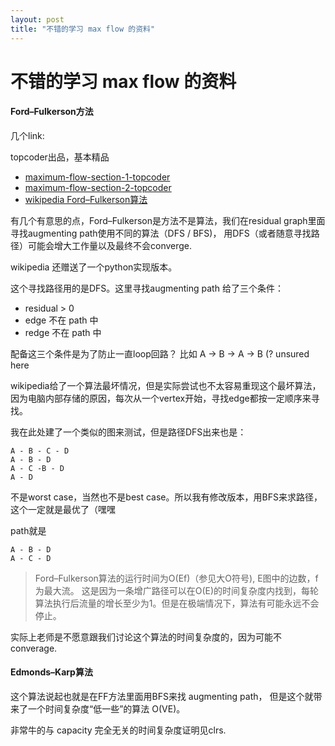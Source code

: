 ```yaml
---
layout: post
title: "不错的学习 max flow 的资料"
---
```


# 不错的学习 max flow 的资料


#### Ford–Fulkerson方法

几个link:

topcoder出品，基本精品

- [maximum-flow-section-1-topcoder](https://www.topcoder.com/community/data-science/data-science-tutorials/maximum-flow-section-1/)
- [maximum-flow-section-2-topcoder](https://www.topcoder.com/community/data-science/data-science-tutorials/maximum-flow-section-2/)
- [wikipedia Ford–Fulkerson算法](https://zh.wikipedia.org/wiki/Ford–Fulkerson算法)



有几个有意思的点，Ford–Fulkerson是方法不是算法，我们在residual graph里面寻找augmenting path使用不同的算法（DFS / BFS)， 用DFS（或者随意寻找路径）可能会增大工作量以及最终不会converge.

wikipedia 还赠送了一个python实现版本。


这个寻找路径用的是DFS。这里寻找augmenting path 给了三个条件：


- residual > 0
- edge 不在 path 中
- redge 不在 path 中 

配备这三个条件是为了防止一直loop回路？ 比如 A -> B -> A -> B (? unsured here



wikipedia给了一个算法最坏情况，但是实际尝试也不太容易重现这个最坏算法，因为电脑内部存储的原因，每次从一个vertex开始，寻找edge都按一定顺序来寻找。



我在此处建了一个类似的图来测试，但是路径DFS出来也是：



```
A - B - C - D
A - B - D
A - C -B - D
A - D
```


不是worst case，当然也不是best case。所以我有修改版本，用BFS来求路径，这个一定就是最优了（嘿嘿 

path就是

```
A - B - D
A - C - D
```


> Ford–Fulkerson算法的运行时间为O(Ef)（参见大O符号), E图中的边数，f为最大流。 这是因为一条增广路径可以在O(E)的时间复杂度内找到，每轮算法执行后流量的增长至少为1。但是在极端情况下，算法有可能永远不会停止。

实际上老师是不愿意跟我们讨论这个算法的时间复杂度的，因为可能不converage.

#### Edmonds–Karp算法 

这个算法说起也就是在FF方法里面用BFS来找 augmenting path， 但是这个就带来了一个时间复杂度“低一些”的算法 O(VE)。

非常牛的与 capacity 完全无关的时间复杂度证明见clrs.

